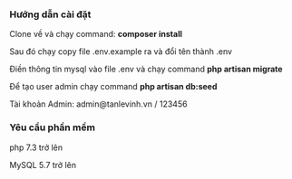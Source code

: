 <h3>Hướng dẫn cài đặt</h3>

<p>Clone về và chạy command: <b>composer install</b> </p>
<p>Sau đó chạy copy file .env.example ra và đổi tên thành .env</p>
<p>Điền thông tin mysql vào file .env và chạy command <b>php artisan migrate</b></p>
<p>Để tạo user admin chạy command <b>php artisan db:seed</b></P

<p>Tài khoản Admin: admin@tanlevinh.vn / 123456</p>

<h3>Yêu cầu phần mềm</h3>
<p>php 7.3 trở lên</p>
<p>MySQL 5.7 trở lên</p>
